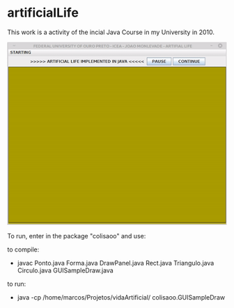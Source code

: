 # artificialLife
This work is a activity of the incial Java Course in my University in 2010. 

![Alt Text](https://github.com/socramteix/artificialLife/blob/master/demo.gif)


To run, enter in the package "colisaoo" and use:

to compile:
- javac Ponto.java Forma.java DrawPanel.java Rect.java Triangulo.java Circulo.java GUISampleDraw.java

to run:
- java -cp /home/marcos/Projetos/vidaArtificial/ colisaoo.GUISampleDraw 

